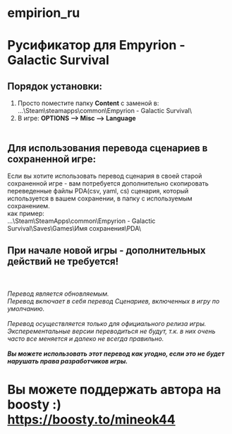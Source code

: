 # empirion_ru
# Русификатор для Empyrion - Galactic Survival
## Порядок установки:
1.  Просто поместите папку **Content** с заменой в: </br>
...\Steam\steamapps\common\Empyrion - Galactic Survival\
2.  В игре: **OPTIONS —> Misc —> Language**
</br></br>

## Для использования перевода сценариев в сохраненной игре:
Если вы хотите использовать перевод cценария в своей старой сохраненной игре - вам потребуется дополнительно скопировать переведенные файлы PDA(csv, yaml, cs) сценария, который используется в вашем сохранении, в папку с используемым сохранением.</br>
как пример:</br>
...\Steam\SteamApps\common\Empyrion - Galactic Survival\Saves\Games\Имя сохранения\PDA\

## При начале новой игры - дополнительных действий не требуется!
</br></br>
_Перевод является обновляемым._</br>
_Перевод включает в себя перевод Сценариев, включенных в игру по умолчанию._
</br></br>
_Перевод осуществляется только для официального релиза игры. Эксперементальные версии переводиться не будут, т.к. в них очень часто все меняется и далеко не всегда правильно._
</br></br>
**_Вы можете использовать этот перевод как угодно, если это не будет нарушать права разработчиков игры._**

# Вы можете поддержать автора на boosty :) <link ref="https://boosty.to/mineok44">https://boosty.to/mineok44</link>

